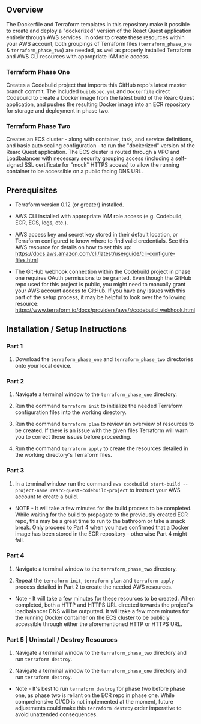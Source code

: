 
## Overview

The Dockerfile and Terraform templates in this repository make it possible to create and deploy a "dockerized" version of the React Quest application entirely through AWS services. In order to create these resources within your AWS account, both groupings of Terraform files (``terraform_phase_one`` & ``terraform_phase_two``) are needed, as well as properly installed Terraform and AWS CLI resources with appropriate IAM role access.

### Terraform Phase One

Creates a Codebuild project that imports this GitHub repo's latest master branch commit. The included ``buildspec.yml`` and ``Dockerfile`` direct Codebuild to create a Docker image from the latest build of the Rearc Quest application, and pushes the resulting Docker image into an ECR repository for storage and deployment in phase two.

### Terraform Phase Two

Creates an ECS cluster - along with container, task, and service definitions, and basic auto scaling configuration - to run the "dockerized" version of the Rearc Quest application. The ECS cluster is routed through a VPC and Loadbalancer with necessary security grouping access (including a self-signed SSL certificate for "mock" HTTPS access) to allow the running container to be accessible on a public facing DNS URL.

## Prerequisites

* Terraform version 0.12 (or greater) installed.

* AWS CLI installed with appropriate IAM role access (e.g. Codebuild, ECR, ECS, logs, etc.).

* AWS access key and secret key stored in their default location, or Terraform configured to know where to find valid credentials. See this AWS resource for details on how to set this up: https://docs.aws.amazon.com/cli/latest/userguide/cli-configure-files.html

* The GitHub webhook connection within the Codebuild project in phase one requires OAuth permissions to be granted. Even though the GitHub repo used for this project is public, you might need to manually grant your AWS account access to GitHub. If you have any issues with this part of the setup process, it may be helpful to look over the following resource: https://www.terraform.io/docs/providers/aws/r/codebuild_webhook.html

## Installation / Setup Instructions

### Part 1

1) Download the ``terraform_phase_one`` and ``terraform_phase_two`` directories onto your local device.

### Part 2

1) Navigate a terminal window to the ``terraform_phase_one`` directory.

2) Run the command ``terraform init`` to initialize the needed Terraform configuration files into the working directory.

3) Run the command ``terraform plan`` to review an overview of resources to be created. If there is an issue with the given files Terraform will warn you to correct those issues before proceeding.

4) Run the command ``terraform apply`` to create the resources detailed in the working directory's Terraform files.

### Part 3

1) In a terminal window run the command ``aws codebuild start-build --project-name rearc-quest-codebuild-project`` to instruct your AWS account to create a build.

* NOTE - It will take a few minutes for the build process to be completed. While waiting for the build to propagate to the previously created ECR repo, this may be a great time to run to the bathroom or take a snack break. Only proceed to Part 4 when you have confirmed that a Docker image has been stored in the ECR repository - otherwise Part 4 might fail.

### Part 4

1) Navigate a terminal window to the ``terraform_phase_two`` directory.

2) Repeat the ``terraform init``, ``terraform plan`` and ``terraform apply`` process detailed in Part 2 to create the needed AWS resources.

* Note - It will take a few minutes for these resources to be created. When completed, both a HTTP and HTTPS URL directed towards the project's loadbalancer DNS will be outputted. It will take a few more minutes for the running Docker container on the ECS cluster to be publicly accessible through either the aforementioned HTTP or HTTPS URL.

### Part 5 | Uninstall / Destroy Resources

1) Navigate a terminal window to the ``terraform_phase_two`` directory and run ``terraform destroy``.

2) Navigate a terminal window to the ``terraform_phase_one`` directory and run ``terraform destroy``.

* Note - It's best to run ``terraform destroy`` for phase two before phase one, as phase two is reliant on the ECR repo in phase one. While comprehensive CI/CD is not implemented at the moment, future adjustments could make this ``terraform destroy`` order imperative to avoid unattended consequences.


